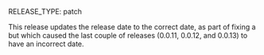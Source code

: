 RELEASE_TYPE: patch

This release updates the release date to the correct date, as part of fixing a
but which caused the last couple of releases (0.0.11, 0.0.12, and 0.0.13) to
have an incorrect date.
